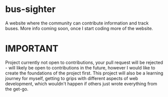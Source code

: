 # bus-sighter
A website where the community can contribute information and track buses. More info coming soon, once I start coding more of the website.

# IMPORTANT
Project currently not open to contributions, your pull request will be rejected - will likely be open to contributions in the future, however I would like to create the foundations of the project first. 
This project will also be a learning journey for myself, getting to grips with different aspects of web development, which wouldn't happen if others just wrote everything from the get-go.
